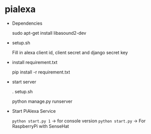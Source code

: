 # pialexa
* Dependencies

  sudo apt-get install libasound2-dev

* setup.sh

  Fill in alexa client id, client secret and django secret key
* install requirement.txt
  
  pip install -r requirement.txt
* start server
  
  . setup.sh
  
  python manage.py runserver
 
* Start PiAlexa Service
  
  `python start.py 1`  -> for console version
  `python start.py`  -> For RaspberryPi with SenseHat
